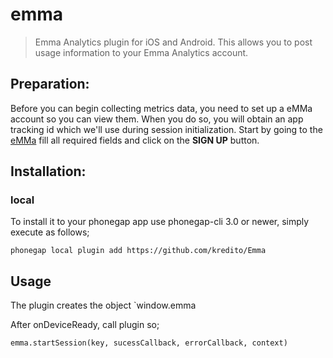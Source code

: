 # emma

> Emma Analytics plugin for iOS and Android. This allows you to post usage information to your Emma Analytics account.

## Preparation:
Before you can begin collecting metrics data, you need to set up a eMMa account so you can view them. When you do so, you will obtain an app tracking id which we'll use during session initialization. Start by going to the [eMMa](http://emmasolutions.net/sign-up/) fill all required fields and click on the **SIGN UP** button.

## Installation:

### local

To install it to your phonegap app use phonegap-cli 3.0 or newer,
simply execute as follows;

	phonegap local plugin add https://github.com/kredito/Emma

## Usage
The plugin creates the object `window.emma

After onDeviceReady, call plugin so;

	emma.startSession(key, sucessCallback, errorCallback, context)